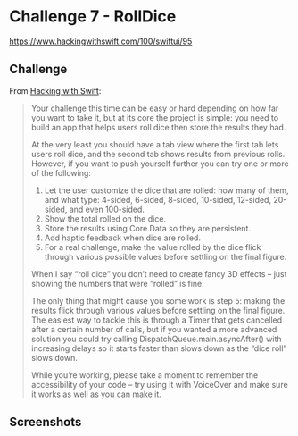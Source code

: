 # Challenge 7 - RollDice

https://www.hackingwithswift.com/100/swiftui/95

## Challenge

From [Hacking with Swift](https://www.hackingwithswift.com/guide/ios-swiftui/7/3/challenge):
>Your challenge this time can be easy or hard depending on how far you want to take it, but at its core the project is simple: you need to build an app that helps users roll dice then store the results they had.
>
>At the very least you should have a tab view where the first tab lets users roll dice, and the second tab shows results from previous rolls. However, if you want to push yourself further you can try one or more of the following:
>
>1. Let the user customize the dice that are rolled: how many of them, and what type: 4-sided, 6-sided, 8-sided, 10-sided, 12-sided, 20-sided, and even 100-sided.
>2. Show the total rolled on the dice.
>3. Store the results using Core Data so they are persistent.
>4. Add haptic feedback when dice are rolled.
>5. For a real challenge, make the value rolled by the dice flick through various possible values before settling on the final figure.
>
>When I say “roll dice” you don’t need to create fancy 3D effects – just showing the numbers that were “rolled” is fine.
>
>The only thing that might cause you some work is step 5: making the results flick through various values before settling on the final figure. The easiest way to tackle this is through a Timer that gets cancelled after a certain number of calls, but if you wanted a more advanced solution you could try calling DispatchQueue.main.asyncAfter() with increasing delays so it starts faster than slows down as the “dice roll” slows down.
>
>While you’re working, please take a moment to remember the accessibility of your code – try using it with VoiceOver and make sure it works as well as you can make it.

## Screenshots

